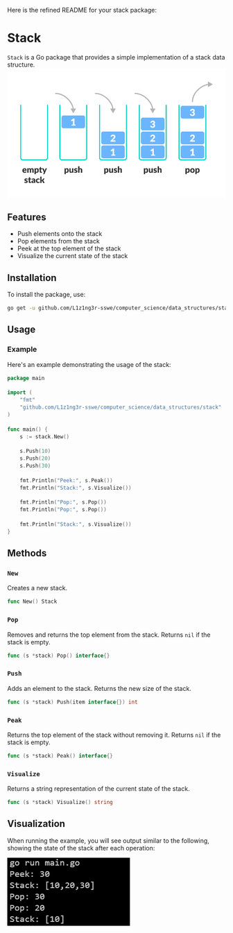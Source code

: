 Here is the refined README for your stack package:

# Stack

`Stack` is a Go package that provides a simple implementation of a stack data structure.
![Priority Queue](./assets/image1.png)

## Features

- Push elements onto the stack
- Pop elements from the stack
- Peek at the top element of the stack
- Visualize the current state of the stack

## Installation

To install the package, use:

```sh
go get -u github.com/L1z1ng3r-sswe/computer_science/data_structures/stack
```

## Usage

### Example

Here's an example demonstrating the usage of the stack:

```go
package main

import (
	"fmt"
	"github.com/L1z1ng3r-sswe/computer_science/data_structures/stack"
)

func main() {
	s := stack.New()

	s.Push(10)
	s.Push(20)
	s.Push(30)

	fmt.Println("Peek:", s.Peak())
	fmt.Println("Stack:", s.Visualize())

	fmt.Println("Pop:", s.Pop())
	fmt.Println("Pop:", s.Pop())

	fmt.Println("Stack:", s.Visualize())
}
```

## Methods

### `New`

Creates a new stack.

```go
func New() Stack
```

### `Pop`

Removes and returns the top element from the stack. Returns `nil` if the stack is empty.

```go
func (s *stack) Pop() interface{}
```

### `Push`

Adds an element to the stack. Returns the new size of the stack.

```go
func (s *stack) Push(item interface{}) int
```

### `Peak`

Returns the top element of the stack without removing it. Returns `nil` if the stack is empty.

```go
func (s *stack) Peak() interface{}
```

### `Visualize`

Returns a string representation of the current state of the stack.

```go
func (s *stack) Visualize() string
```

## Visualization

When running the example, you will see output similar to the following, showing the state of the stack after each operation:

![Priority Queue](./assets/image2.png)